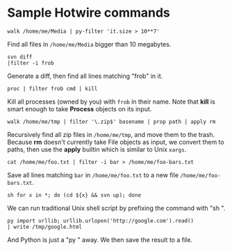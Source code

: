 # Sample Hotwire commands #

```
walk /home/me/Media | py-filter 'it.size > 10**7'
```
Find all files in `/home/me/Media` bigger than 10 megabytes.

```
svn diff
|filter -i frob
```
Generate a diff, then find all lines matching "frob" in it.

```
proc | filter frob cmd | kill
```
Kill all processes (owned by you) with `frob` in their name.  Note that **kill** is smart enough to take **Process** objects on its input.

```
walk /home/me/tmp | filter '\.zip$' basename | prop path | apply rm
```
Recursively find all zip files in `/home/me/tmp`, and move them to the trash.  Because **rm** doesn't currently take File objects as input, we convert them to paths, then use the **apply** builtin which is similar to Unix `xargs`.

```
cat /home/me/foo.txt | filter -i bar > /home/me/foo-bars.txt
```
Save all lines matching `bar` in `/home/me/foo.txt` to a new file `/home/me/foo-bars.txt`.

```
sh for x in *; do (cd ${x} && svn up); done
```
We can run traditional Unix shell script by prefixing the command with "sh ".

```
py import urllib; urllib.urlopen('http://google.com').read()
| write /tmp/google.html
```
And Python is just a "py " away.  We then save the result to a file.